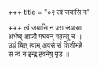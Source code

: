 +++
title = "०२ त्वं जयासि न"

+++
त्वं जयासि न परा जयासा  
अर्भेष्व् आजौ मघवन् महत्सु च ।  
उग्रं चित् त्वाम् अवसे सं शिशीमहे  
स त्वं न इन्द्र हवनेषु मृड ॥